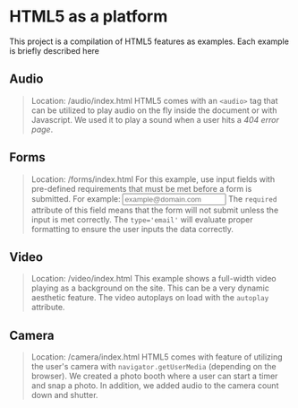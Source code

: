 # HTML5 as a platform
This project is a compilation of HTML5 features as examples. Each example is briefly described here

## Audio
> Location: /audio/index.html
HTML5 comes with an `<audio>` tag that can be utilized to play audio on the fly inside the document or with Javascript. We used it to play a sound when a user hits a *404 error page*.

## Forms
> Location: /forms/index.html
For this example, use input fields with pre-defined requirements that must be met before a form is submitted. For example:
> <input id='email' name='email' type='email' placeholder='example@domain.com' required>
The `required` attribute of this field means that the form will not submit unless the input is met correctly. The `type='email'` will evaluate proper formatting to ensure the user inputs the data correctly.

## Video
> Location: /video/index.html
This example shows a full-width video playing as a background on the site. This can be a very dynamic aesthetic feature. The video autoplays on load with the `autoplay` attribute.

## Camera
> Location: /camera/index.html
HTML5 comes with feature of utilizing the user's camera with `navigator.getUserMedia` (depending on the browser). We created a photo booth where a user can start a timer and snap a photo. In addition, we added audio to the camera count down and shutter.
